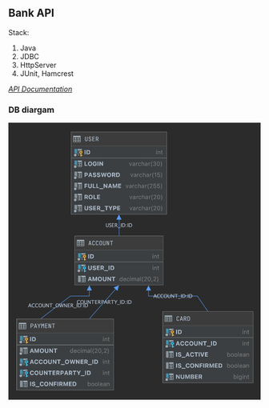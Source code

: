 ## Bank API

Stack:
1. Java
2. JDBC
3. HttpServer
4. JUnit, Hamcrest

[_API Documentation_](api.md)

### DB diargam
![](diagram.png)